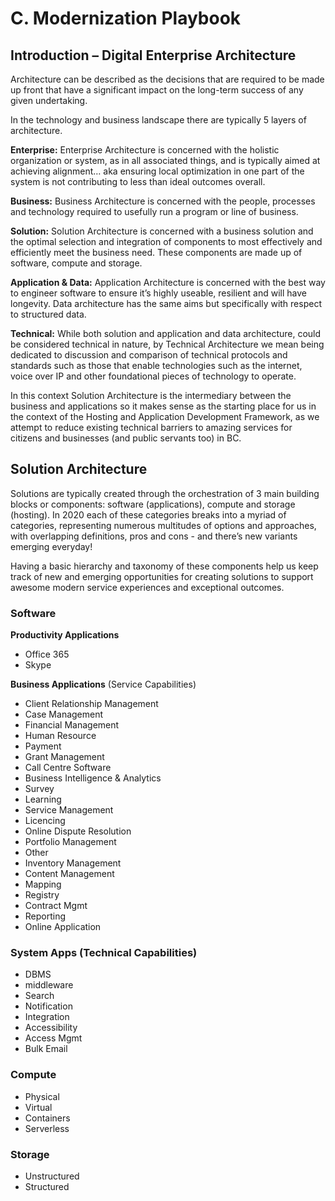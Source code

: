 # C. Modernization Playbook 

## Introduction – Digital Enterprise Architecture 

Architecture can be described as the decisions that are required to be made up front that have a significant impact on the long-term success of any given undertaking. 

In the technology and business landscape there are typically 5 layers of architecture.

**Enterprise:** Enterprise Architecture is concerned with the holistic organization or system, as in all associated things, and is typically aimed at achieving alignment… aka ensuring local optimization in one part of the system is not contributing to less than ideal outcomes overall. 
 
**Business:** Business Architecture is concerned with the people, processes and technology required to usefully run a program or line of business.

**Solution:** Solution Architecture is concerned with a business solution and the optimal selection and integration of components to most effectively and efficiently meet the business need. These components are made up of software, compute and storage. 

**Application & Data:** Application Architecture is concerned with the best way to engineer software to ensure it’s highly useable, resilient and will have longevity. Data architecture has the same aims but specifically with respect to structured data.

**Technical:** While both solution and application and data architecture, could be considered technical in nature, by Technical Architecture we mean being dedicated to discussion and comparison of technical protocols and standards such as those that enable technologies such as the internet, voice over IP and other foundational pieces of technology to operate.  

In this context Solution Architecture is the intermediary between the business and applications so it makes sense as the starting place for us in the context of the Hosting and Application Development Framework, as we attempt to reduce existing technical barriers to amazing services for citizens and businesses (and public servants too) in BC. 

## Solution Architecture 
Solutions are typically created through the orchestration of 3 main building blocks or components: software (applications), compute and storage (hosting). In 2020 each of these categories breaks into a myriad of categories, representing numerous multitudes of options and approaches, with overlapping definitions, pros and cons - and there’s new variants emerging everyday!

Having a basic hierarchy and taxonomy of these components help us keep track of new and emerging opportunities for creating solutions to support awesome modern service experiences and exceptional outcomes. 


### Software
**Productivity Applications**
* Office 365 
* Skype

**Business Applications** (Service Capabilities) 
* Client Relationship Management 
* Case Management 
* Financial Management
* Human Resource 
* Payment
* Grant Management 
* Call Centre Software
* Business Intelligence & Analytics
* Survey
* Learning
* Service Management
* Licencing 
* Online Dispute Resolution 
* Portfolio Management 
* Other
* Inventory Management 
* Content Management 
* Mapping
* Registry 
* Contract Mgmt
* Reporting
* Online Application

### System Apps (Technical Capabilities) 
* DBMS
* middleware
* Search
* Notification
* Integration
* Accessibility
* Access Mgmt
* Bulk Email
### Compute 
* Physical
* Virtual 
* Containers
* Serverless 

### Storage 
* Unstructured
* Structured
